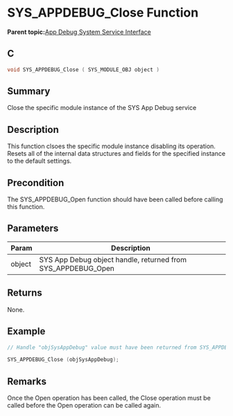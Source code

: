 # SYS\_APPDEBUG\_Close Function

**Parent topic:**[App Debug System Service Interface](GUID-578A7A2F-0FFE-463F-A241-3190441F74E0.md)

## C

```c
void SYS_APPDEBUG_Close ( SYS_MODULE_OBJ object )
```

## Summary

Close the specific module instance of the SYS App Debug service

## Description

This function clsoes the specific module instance disabling its operation. Resets all of the internal data structures and fields for the specified instance to the default settings.

## Precondition

The SYS\_APPDEBUG\_Open function should have been called before calling this function.

## Parameters

|Param|Description|
|-----|-----------|
|object|SYS App Debug object handle, returned from SYS\_APPDEBUG\_Open|

## Returns

None.

## Example

```c
// Handle "objSysAppDebug" value must have been returned from SYS_APPDEBUG_Open.

SYS_APPDEBUG_Close (objSysAppDebug);
```

## Remarks

Once the Open operation has been called, the Close operation must be called before the Open operation can be called again.

